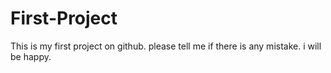 # First-Project
This is my first project on github.
please tell me if there is any mistake.
i will be happy.
